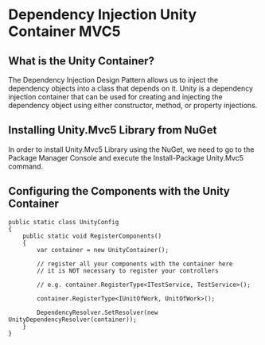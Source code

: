 # Dependency Injection Unity Container MVC5

## What is the Unity Container?

The Dependency Injection Design Pattern allows us to inject the dependency objects into a class that depends on it. Unity is a dependency injection container that can be used for creating and injecting the dependency object using either constructor, method, or property injections.

## Installing Unity.Mvc5 Library from NuGet

In order to install Unity.Mvc5 Library using the NuGet, we need to go to the Package Manager Console and execute the Install-Package Unity.Mvc5 command.

## Configuring the Components with the Unity Container

    public static class UnityConfig
    {
        public static void RegisterComponents()
        {
            var container = new UnityContainer();

            // register all your components with the container here
            // it is NOT necessary to register your controllers

            // e.g. container.RegisterType<ITestService, TestService>();

            container.RegisterType<IUnitOfWork, UnitOfWork>();

            DependencyResolver.SetResolver(new UnityDependencyResolver(container));
        }
    }
